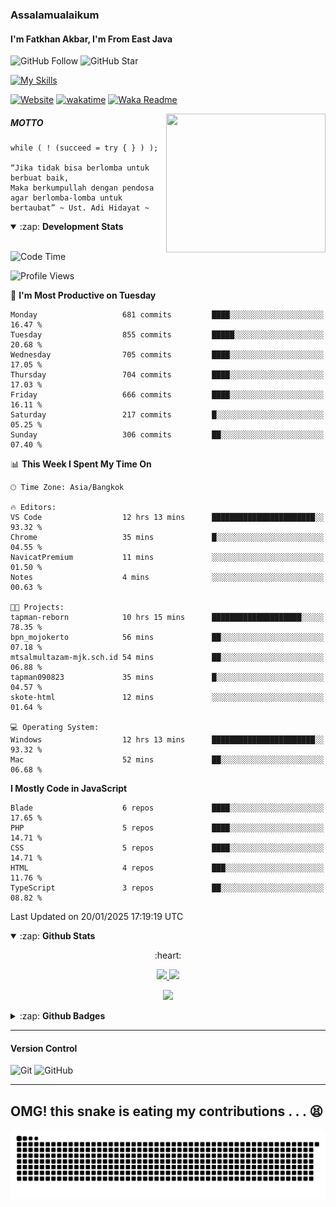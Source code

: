 ### Assalamualaikum 

#### I'm Fatkhan Akbar, I'm From East Java

![GitHub Follow](https://img.shields.io/github/followers/fatkhan05.svg?style=social&label=Follow)
![GitHub Star](https://img.shields.io/github/stars/fatkhan05?affiliations=OWNER%2CCOLLABORATOR&style=social&label=Star)

[![My Skills](https://skillicons.dev/icons?i=php,tailwind,js,laravel,vscode,linux,html,nextjs,nginx)](https://skillicons.dev)

[![Website](https://img.shields.io/website?up_message=online&up_color=61DBFB&down_message=online&down_color=FF0000&url=https%3A%2F%2Fportfolio-fatkhan&logo=tailwindcss)](https://fatkhan05.github.io/portfolio-tailwindcss)
[![wakatime](https://wakatime.com/badge/user/bbcd646f-1daf-4865-a20e-46d4c803e6f8.svg)](https://wakatime.com/@bbcd646f-1daf-4865-a20e-46d4c803e6f8)
[![Waka Readme](https://github.com/eby8zevin/eby8zevin/actions/workflows/anmol098.yml/badge.svg)](https://github.com/eby8zevin/eby8zevin/actions/workflows/anmol098.yml)

<img src="https://github.com/eby8zevin/eby8zevin/blob/main/assets/Octocat.png" width="255" height="222" align='right'>

##### MOTTO

```
while ( ! (succeed = try { } ) );

“Jika tidak bisa berlomba untuk berbuat baik,
Maka berkumpullah dengan pendosa
agar berlomba-lomba untuk bertaubat” ~ Ust. Adi Hidayat ~
```

<details open>
  <summary> :zap: <b>Development Stats</b> </summary>  
<br/>
  
<!--START_SECTION:waka-->
![Code Time](http://img.shields.io/badge/Code%20Time-1%2C054%20hrs%2055%20mins-blue)

![Profile Views](http://img.shields.io/badge/Profile%20Views-0-blue)

📅 **I'm Most Productive on Tuesday** 

```text
Monday                   681 commits         ████░░░░░░░░░░░░░░░░░░░░░   16.47 % 
Tuesday                  855 commits         █████░░░░░░░░░░░░░░░░░░░░   20.68 % 
Wednesday                705 commits         ████░░░░░░░░░░░░░░░░░░░░░   17.05 % 
Thursday                 704 commits         ████░░░░░░░░░░░░░░░░░░░░░   17.03 % 
Friday                   666 commits         ████░░░░░░░░░░░░░░░░░░░░░   16.11 % 
Saturday                 217 commits         █░░░░░░░░░░░░░░░░░░░░░░░░   05.25 % 
Sunday                   306 commits         ██░░░░░░░░░░░░░░░░░░░░░░░   07.40 % 
```


📊 **This Week I Spent My Time On** 

```text
🕑︎ Time Zone: Asia/Bangkok

🔥 Editors: 
VS Code                  12 hrs 13 mins      ███████████████████████░░   93.32 % 
Chrome                   35 mins             █░░░░░░░░░░░░░░░░░░░░░░░░   04.55 % 
NavicatPremium           11 mins             ░░░░░░░░░░░░░░░░░░░░░░░░░   01.50 % 
Notes                    4 mins              ░░░░░░░░░░░░░░░░░░░░░░░░░   00.63 % 

🐱‍💻 Projects: 
tapman-reborn            10 hrs 15 mins      ████████████████████░░░░░   78.35 % 
bpn_mojokerto            56 mins             ██░░░░░░░░░░░░░░░░░░░░░░░   07.18 % 
mtsalmultazam-mjk.sch.id 54 mins             ██░░░░░░░░░░░░░░░░░░░░░░░   06.88 % 
tapman090823             35 mins             █░░░░░░░░░░░░░░░░░░░░░░░░   04.57 % 
skote-html               12 mins             ░░░░░░░░░░░░░░░░░░░░░░░░░   01.64 % 

💻 Operating System: 
Windows                  12 hrs 13 mins      ███████████████████████░░   93.32 % 
Mac                      52 mins             ██░░░░░░░░░░░░░░░░░░░░░░░   06.68 % 
```

**I Mostly Code in JavaScript** 

```text
Blade                    6 repos             ████░░░░░░░░░░░░░░░░░░░░░   17.65 % 
PHP                      5 repos             ████░░░░░░░░░░░░░░░░░░░░░   14.71 % 
CSS                      5 repos             ████░░░░░░░░░░░░░░░░░░░░░   14.71 % 
HTML                     4 repos             ███░░░░░░░░░░░░░░░░░░░░░░   11.76 % 
TypeScript               3 repos             ██░░░░░░░░░░░░░░░░░░░░░░░   08.82 % 
```




 Last Updated on 20/01/2025 17:19:19 UTC
<!--END_SECTION:waka-->

</details>


<details open>
  <summary> :zap: <b>Github Stats</b> </summary>
<p align="center">:heart:</p>
<p align="center"><a href="https://github.com/fatkhan05">
  <img src="https://github-readme-stats.vercel.app/api?username=fatkhan05&show_icons=true&theme=dark&line_height=20">
  <img src="https://github-readme-stats.vercel.app/api/top-langs/?username=fatkhan05&layout=compact&theme=dark">
</a></p>
<p align="center">
  <a href="https://github.com/fatkhan05">
    <img src="https://github-readme-streak-stats.herokuapp.com/?user=eby8zevin&theme=dark"/>
  </a>
</p>
</details>

<details>
  <summary> :zap: <b>Github Badges</b> </summary>
  <br>
  <a href='https://archiveprogram.github.com/'><img src='https://raw.githubusercontent.com/acervenky/animated-github-badges/master/assets/acbadge.gif' width='40' height='40'></a> 
  <a href='https://docs.github.com/en/developers'><img src='https://raw.githubusercontent.com/acervenky/animated-github-badges/master/assets/devbadge.gif' width='40' height='40'></a> 
  <a href='https://github.com/pricing'><img src='https://raw.githubusercontent.com/acervenky/animated-github-badges/master/assets/pro.gif' width='40' height='40'></a> 
  <a href='https://stars.github.com/'><img src='https://raw.githubusercontent.com/acervenky/animated-github-badges/master/assets/starbadge.gif' width='35' height='35'></a> 
  <a href='https://docs.github.com/en/github/supporting-the-open-source-community-with-github-sponsors'><img src='https://raw.githubusercontent.com/acervenky/animated-github-badges/master/assets/sponsorbadge.gif' width='35' height='35'></a>
</details>

<!--
**fatkhan05/fatkhan05** is a ✨ _special_ ✨ repository because its `README.md` (this file) appears on your GitHub profile.

Here are some ideas to get you started:

- 🔭 I’m currently working on ...
- 🌱 I’m currently learning ...
- 👯 I’m looking to collaborate on ...
- 🤔 I’m looking for help with ...
- 💬 Ask me about ...
- 📫 How to reach me: ...
- 😄 Pronouns: ...
- ⚡ Fun fact: ...
-->
---

#### Version Control
![Git](https://img.shields.io/badge/-Git-000?style=for-the-badge&logo=git)
![GitHub](https://img.shields.io/badge/-GitHub-000?style=for-the-badge&logo=github)

---

## OMG! this snake is eating my contributions . . . 😫
<!-- ![snake gif](https://github.com/Sriansh-raj/Sriansh-raj/blob/output/github-contribution-grid-snake.gif) -->
<picture>
  <source media="(prefers-color-scheme: dark)" srcset="https://raw.githubusercontent.com/fatkhan05/fatkhan05/output/github-contribution-grid-snake-dark.svg" />
  <source media="(prefers-color-scheme: light)" srcset="https://raw.githubusercontent.com/fatkhan05/fatkhan05/output/github-contribution-grid-snake.svg" />
  <img alt="github-snake" src="https://raw.githubusercontent.com/fatkhan05/fatkhan05/output/github-contribution-grid-snake.svg" />
</picture>
